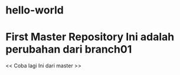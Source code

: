 # hello-world
First Master Repository
Ini adalah perubahan dari branch01
=================================================
<< Coba lagi Ini dari master >>
